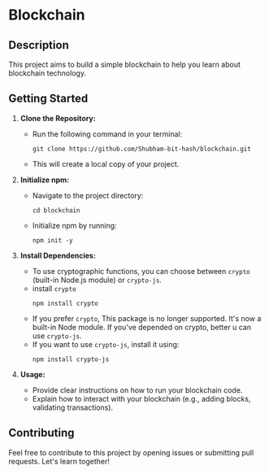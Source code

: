 # Blockchain

## Description
This project aims to build a simple blockchain to help you learn about blockchain technology.

## Getting Started
1. **Clone the Repository:**
   - Run the following command in your terminal:
     ```
     git clone https://github.com/Shubham-bit-hash/blockchain.git
     ```
   - This will create a local copy of your project.

2. **Initialize npm:**
   - Navigate to the project directory:
     ```
     cd blockchain
     ```
   - Initialize npm by running:
     ```
     npm init -y
     ```
   

3. **Install Dependencies:**
   - To use cryptographic functions, you can choose between `crypto` (built-in Node.js module) or `crypto-js`.
   - install `crypto`
      ```
     npm install crypto
     ```
   - If you prefer `crypto`, This package is no longer supported. It's now a built-in Node module. If you've depended on crypto, better u can use `crypto-js`.
   - If you want to use `crypto-js`, install it using:
     ```
     npm install crypto-js
     ```

4. **Usage:**
   - Provide clear instructions on how to run your blockchain code.
   - Explain how to interact with your blockchain (e.g., adding blocks, validating transactions).

## Contributing
Feel free to contribute to this project by opening issues or submitting pull requests. Let's learn together!
